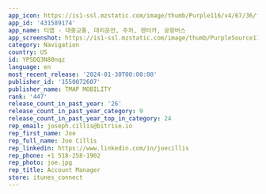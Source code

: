 ```yaml
---
app_icon: https://is1-ssl.mzstatic.com/image/thumb/Purple116/v4/67/36/f0/6736f030-9f7c-049d-ac7f-339d26a8773d/AppIcon-0-1x_U007emarketing-0-7-0-sRGB-85-220-0.png/1024x1024bb.png
app_id: '431589174'
app_name: 티맵 - 대중교통, 대리운전, 주차, 렌터카, 공항버스
app_screenshot: https://is1-ssl.mzstatic.com/image/thumb/PurpleSource116/v4/50/e4/d4/50e4d4ec-0376-59c7-4bd5-94ff7ae56d5a/2eab996a-200f-488e-bf5b-ad7f0b422613_tmap_store_01.png/1242x2688bb.png
category: Navigation
country: US
id: YPSDQ3N80nqz
language: en
most_recent_release: '2024-01-30T00:00:00'
publisher_id: '1550072607'
publisher_name: TMAP MOBILITY
rank: '447'
release_count_in_past_year: '26'
release_count_in_past_year_category: 9
release_count_in_past_year_top_in_category: 24
rep_email: joseph.cillis@bitrise.io
rep_first_name: Joe
rep_full_name: Joe Cillis
rep_linkedin: https://www.linkedin.com/in/joecillis
rep_phone: +1 518-258-1902
rep_photo: joe.jpg
rep_title: Account Manager
store: itunes_connect
---
```

